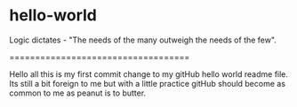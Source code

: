 # hello-world
Logic dictates - "The needs of the many outweigh the needs of the few". 

===================================

Hello all this is my first commit change to my gitHub hello world readme file. 
Its still a bit foreign to me but with a little practice gitHub should become as common to me as peanut is to butter.
